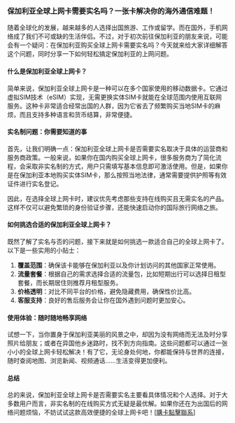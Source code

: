 ### 保加利亚全球上网卡需要实名吗？一张卡解决你的海外通信难题！

随着全球化的发展，越来越多的人选择出国旅游、工作或留学。而在国外，手机网络成了我们不可或缺的生活伴侣。不过，对于初次前往保加利亚的朋友来说，可能会有一个疑问：在保加利亚购买全球上网卡需要实名吗？今天就来给大家详细解答这个问题，同时分享一下如何轻松搞定保加利亚的上网问题。

#### 什么是保加利亚全球上网卡？

简单来说，保加利亚全球上网卡是一种可以在多个国家使用的移动数据卡。它通过虚拟SIM技术（eSIM）实现，无需更换实体SIM卡就能在全球范围内使用互联网服务。这种卡非常适合经常出国的人群，因为它省去了频繁购买当地SIM卡的麻烦，而且支持多种语言和货币结算，非常便捷。

#### 实名制问题：你需要知道的事

首先，让我们明确一点：保加利亚全球上网卡是否需要实名取决于具体的运营商和服务商政策。一般来说，如果你在国内购买全球上网卡，很多服务商为了简化流程，会采取非实名制的方式，用户只需填写基本信息即可激活使用。但是，如果你是在保加利亚本地购买实体SIM卡，那么按照当地法律，通常需要提供护照等有效证件进行实名登记。

因此，在选择全球上网卡时，建议优先考虑那些支持在线购买且无需实名的产品。这样不仅可以避免繁琐的身份验证步骤，还能快速启动你的国际旅行网络之旅。

#### 如何挑选合适的保加利亚全球上网卡？

既然了解了实名与否的问题，接下来就是如何挑选一款适合自己的全球上网卡了。以下是一些实用的小贴士：

1. **覆盖范围**：确保该卡能够在保加利亚以及你计划访问的其他国家正常使用。
2. **流量套餐**：根据自己的需求选择合适的流量包，比如短期出行可以选择日租型套餐，而长期居住则推荐月租型服务。
3. **价格透明**：对比不同平台的价格，避免隐藏费用，确保性价比高。
4. **客服支持**：良好的售后服务会让你在国外遇到问题时更加安心。

#### 使用体验：随时随地畅享网络

试想一下，当你置身于保加利亚美丽的风景之中，却因为没有网络而无法及时分享照片给朋友；或者在异国他乡迷路时，找不到方向指南。这些问题都可以通过一张小小的全球上网卡轻松解决！有了它，无论身处何地，你都能保持与世界的连接，随时查阅地图、浏览新闻、视频通话……生活变得更加便利。

#### 总结

总的来说，保加利亚全球上网卡是否需要实名主要看具体情况和个人选择。对于大多数用户而言，非实名制的在线购买方式无疑是最优解。如果你还在为出国后的网络问题烦恼，不妨试试这款高效便捷的全球上网卡吧！[[購卡點擊聯系](https://t.me/s/esim1088)]